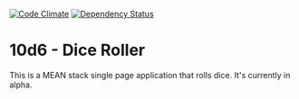 [![Code Climate](https://codeclimate.com/github/amrtgaber/10d6/badges/gpa.svg)](https://codeclimate.com/github/amrtgaber/10d6)
[![Dependency Status](https://gemnasium.com/amrtgaber/10d6.svg)](https://gemnasium.com/amrtgaber/10d6)

# 10d6 - Dice Roller

This is a MEAN stack single page application that rolls dice. It's currently in alpha.
